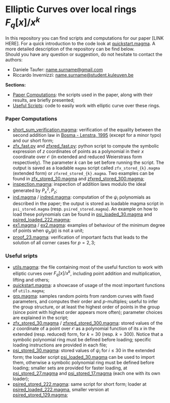 # Elliptic Curves over local rings $F_q[x]/x^k$

In this repository you can find scripts and computations for our paper [LINK HERE]. For a quick introduction to the code look at [quickstart.magma](quickstart.magma). A more detailed description of the repository can be find below.   
Should you have any question or suggestion, do not hesitate to contact the authors:
- Daniele Taufer: name.surname@gmail.com
- Riccardo Invernizzi: name.surname@student.kuleuven.be

**Sections:**
- [Paper Computations](https://github.com/r98inver/ec-local-rings#paper-computations): the scripts used in the paper, along with their results, are briefly presented;
- [Useful Scripts](): code to easily work with elliptic curve over these rings.

### Paper Computations
- [short_sum_verification.magma](https://github.com/r98inver/ec-local-rings/blob/main/short_sum_verification.magma): verification of the equality between the second addition law in [Bosma - Lenstra, 1995](https://www.math.ru.nl/~bosma/pubs/JNT1995.pdf) (except for a minor typo) and our short form;
- [zfx_fast.py](zfx_fast.py) and [zfxred_fast.py](zfxred_fast.py): python script to compute the symbolic expression of $z$ coordinates of points as a polynomial in their $x$ coordinate over $\mathcal{O}$ (in extended and reduced Weierstrass form respectively). The parameter $k$ can be set before running the script. The output is saved as a loadable `magma` script called `zfx_stored_{k}.magma` (extended form) or `zfxred_stored_{k}.magma`. Two examples can be found in [zfx_stored_30.magma](zfx_stored_30.magma) and [zfxred_stored_300.magma](zfx_stored_30.magma);
- [inspection.magma](inspection.magma): inspection of addition laws modulo the ideal generated by $P_x^2, P_z$;
- [ind.magma](ind.magma) / [indred.magma](indred.magma): computation of the $\psi_i$ polynomials as described in the paper; the output is stored as loadable magma script in `psi_stored.magma` (resp. `psired_stored.magma`). An example on how to load these polynomials can be found in [psi_loaded_30.magma](psi_loaded_30.magma) and [psired_loaded_222.magma](psired_loaded_222.magma);
- [ex1.magma](ex1.magma) / [ex2.magma](ex2.magma): examples of behaviour of the minimum degree of points when $\psi_p(p)$ is not a unit;
- [proof_23.magma](proof_23.magma): verification of important facts that leads to the solution of all corner cases for $p=2,3$;

### Useful sripts

- [utils.magma](utils.magma): the file containing most of the useful function to work with elliptic curves over $F_q[x]/x^k$, including point addition and multiplication, lifting and others;
- [quickstart.magma](quickstart.magma): a showcase of usage of the most important functions of `utils.magma`;
- [grp.magma](grp.magma): samples random points from random curves with fixed parameters, and computes their order and $p$-multiples; useful to infer the group structure, or at least the highest order of points in the group (since point with highest order appears more often); parameter choices are explained in the script;
- [zfx_stored_30.magma](zfx_stored_30.magma) / [zfxred_stored_300.magma](zfx_stored_30.magma): stored values of the $z$ coordinate of a point over $\mathcal{O}$ as a polynomial function of its $x$ in the extended (resp. reduced) form, for $k=30$ (resp. $k=300$). Notice that a symbolic polynomial ring must be defined before loading; specific loading instructions are provided in each file;
- [psi_stored_30.magma](psi_stored_30.magma): stored values of $\psi_i$ for $i \leq 30$ in the extended form; the loader script [psi_loaded_30.magma](psi_loaded_30.magma) can be used to import them, otherwise a symbolic polynomial ring must be defined before loading; smaller sets are provided for faster loading, at [psi_stored_27.magma](psi_stored_27.magma) and [psi_stored_17.magma](psi_stored_17.magma) (each one with its own loader);
- [psired_stored_222.magma](psired_stored_222.magma): same script for short form; loader at [psired_loaded_222.magma](psired_loaded_222.magma), smaller version at [psired_stored_129.magma](psired_stored_129.magma);
